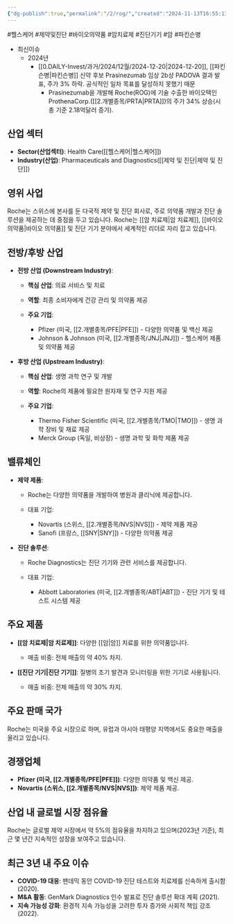 ```yaml
---
{"dg-publish":true,"permalink":"/2/rog/","created":"2024-11-13T16:55:13.397+09:00","updated":"2025-06-03T20:06:01.000+09:00"}
---
```


#헬스케어 #제약및진단 #바이오의약품 #암치료제 
#진단기기 #암 #파킨슨병 


- 최신이슈
	- 2024년
		- [[0.DAILY-Invest/과거/2024/12월/2024-12-20\|2024-12-20]],  [[파킨슨병\|파킨슨병]] 신약 후보 Prasinezumab 임상 2b상 PADOVA 결과 발표, 주가 3% 하락. 공식적인 일차 목표를 달성하지 못했기 때문
			- Prasinezumab을 개발해 Roche(ROG)에 기술 수출한 바이오텍인 ProthenaCorp.([[2.개별종목/PRTA\|PRTA]])의 주가 34% 상승(시총 기준 2.18억달러 증가). 


## 산업 섹터

- **Sector(산업섹터)**: Health Care([[헬스케어\|헬스케어]])
- **Industry(산업)**: Pharmaceuticals and Diagnostics([[제약 및 진단\|제약 및 진단]])

## 영위 사업

Roche는 스위스에 본사를 둔 다국적 제약 및 진단 회사로, 주로 의약품 개발과 진단 솔루션을 제공하는 데 중점을 두고 있습니다. Roche는 [[암 치료제\|암 치료제]], [[바이오 의약품\|바이오 의약품]] 및 진단 기기 분야에서 세계적인 리더로 자리 잡고 있습니다.

## 전방/후방 산업

- **전방 산업 (Downstream Industry)**:
    
    - **핵심 산업**: 의료 서비스 및 치료
    - **역할**: 최종 소비자에게 건강 관리 및 의약품 제공
    - **주요 기업**:
        
        - Pfizer (미국, [[2.개별종목/PFE\|PFE]]) - 다양한 의약품 및 백신 제공
        - Johnson & Johnson (미국, [[2.개별종목/JNJ\|JNJ]]) - 헬스케어 제품 및 의약품 제공
        
    
- **후방 산업 (Upstream Industry)**:
    
    - **핵심 산업**: 생명 과학 연구 및 개발
    - **역할**: Roche의 제품에 필요한 원자재 및 연구 지원 제공
    - **주요 기업**:
        
        - Thermo Fisher Scientific (미국, [[2.개별종목/TMO\|TMO]]) - 생명 과학 장비 및 재료 제공
        - Merck Group (독일, 비상장) - 생명 과학 및 화학 제품 제공
        
    

## 밸류체인

- **제약 제품**:
    
    - Roche는 다양한 의약품을 개발하여 병원과 클리닉에 제공합니다.
    - 대표 기업:
        
        - Novartis (스위스, [[2.개별종목/NVS\|NVS]]) - 제약 제품 제공
        - Sanofi (프랑스, [[SNY\|SNY]]) - 다양한 의약품 제공
        
    
- **진단 솔루션**:
    
    - Roche Diagnostics는 진단 기기와 관련 서비스를 제공합니다.
    - 대표 기업:
        
        - Abbott Laboratories (미국, [[2.개별종목/ABT\|ABT]]) - 진단 기기 및 테스트 시스템 제공
    

## 주요 제품

- **[[암 치료제\|암 치료제]]**: 다양한 [[암\|암]] 치료를 위한 의약품입니다.
    
    - 매출 비중: 전체 매출의 약 40% 차지.
    
- **[[진단 기기\|진단 기기]]**: 질병의 조기 발견과 모니터링을 위한 기기로 사용됩니다.
    
    - 매출 비중: 전체 매출의 약 30% 차지.
    

## 주요 판매 국가

Roche는 미국을 주요 시장으로 하며, 유럽과 아시아 태평양 지역에서도 중요한 매출을 올리고 있습니다.

## 경쟁업체

- **Pfizer (미국, [[2.개별종목/PFE\|PFE]])**: 다양한 의약품 및 백신 제공.
- **Novartis (스위스, [[2.개별종목/NVS\|NVS]])**: 제약 제품 제공.

## 산업 내 글로벌 시장 점유율

Roche는 글로벌 제약 시장에서 약 5%의 점유율을 차지하고 있으며(2023년 기준), 최근 몇 년간 지속적인 성장을 보여주고 있습니다.

## 최근 3년 내 주요 이슈

- **COVID-19 대응**: 팬데믹 동안 COVID-19 진단 테스트와 치료제를 신속하게 출시함 (2020).
- **M&A 활동**: GenMark Diagnostics 인수 발표로 진단 솔루션 확대 계획 (2021).
- **지속 가능성 강화**: 환경적 지속 가능성을 고려한 투자 증가와 사회적 책임 강조 (2022).